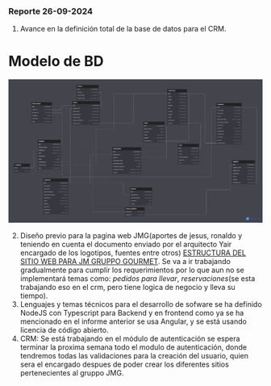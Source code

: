 ### Reporte 26-09-2024

1. Avance en la definición total de la base de datos para el CRM.

# Modelo de BD
![](images/modelobd.jpeg)

2. Diseño previo para la pagina web JMG(aportes de jesus, ronaldo y teniendo en cuenta el documento enviado por el arquitecto Yair encargado de los logotipos, fuentes entre otros) [ESTRUCTURA DEL SITIO WEB PARA JM GRUPPO GOURMET](/documents/ESTRUCTURA%20DEL%20SITIO%20WEB%20PARA%20JM%20GRUPPO%20GOURMET.pdf). Se va a ir trabajando gradualmente para cumplir los requerimientos por lo que aun no se implementará temas como: _pedidos para llevar_, _reservaciones_(se esta trabajando eso en el crm, pero tiene logica de negocio y lleva su tiempo).
3. Lenguajes y temas técnicos para el desarrollo de sofware se ha definido NodeJS con Typescript para Backend y en frontend como ya se ha mencionado en el informe anterior se usa Angular, y se está usando licencia de código abierto.
4. CRM: Se está trabajando en el módulo de autenticación se espera terminar la proxima semana todo el modulo de autenticación, donde tendremos todas las validaciones para la creación del usuario, quien sera el encargado despues de poder crear los diferentes sitios pertenecientes al gruppo JMG.

